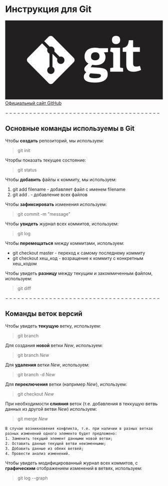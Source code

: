 # Инструкция для Git #
![git](git.jpeg)
[Официальный сайт GitHub](https://github.com/git-guides)  

 $---------------------------------------$
  
## Основные команды используемы в Git ##
Чтобы **создать** репозиторий, мы используем:  
>git init

Чторбы показать текущее состояние:  
>git status  

Чтобы **добавить** файлы к коммиту, мы используем:  
1.  git add filename - добавляет файл с именем filename 
2.  git add . - добавление всех файлов

Чтобы **зафиксировать** изменения используем:  
>git commit -m "message"

Чтобы **увидеть** журнал всех коммитов,
используем:  
> git log

Чтобы **перемещаться** между коммитами,
используем:
*  git checkout master - переход к самому последнему коммиту
*  git checkout хеш_код - возращение к коммиту с конкретным хеш_кодом

Чтобы увидеть **разницу** между текущим и
закоммиченным файлом, используем:
> git diff  

 $---------------------------------------$
## Команды веток версий ##

Чтобы увидеть **текущую** ветку,
используем:  
> git branch  

Для создания **новой** ветки *New*,
используем:  
> git branch *New*  

Для **удаления** ветки *New*,
используем:  
> git branch -d *New* 

Для **переключения** ветки (например *New*),
используем:  
> git checkout *New*  

При необходимости **слияния** веток (т.е. добавления в теккущую ветвь данных из другой ветви *New*) используем:  
> git merge *New*  

    В случае возникновения конфликта, т.е. при наличии в разных ветках разных изменений одного элементо будет предложено:  
    1. Заменить текущий элемент данными новой ветви;
    2. Оставить данные текущей ветви неизменными;
    3. Добавить данные из обеих ветвей;
    4. Провести анализ изменений.  

Чтобы увидеть модифицированный журнал всех коммитов, с **графическим** отображением изменений в ветвях, используем:  
> git log --graph